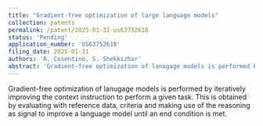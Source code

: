 ```yaml
---
title: "Gradient-free optimization of large language models"
collection: patents
permalink: /patent/2025-01-31-us63752618
status: 'Pending'
application_number: 'US63752618'
filing_date: 2025-01-31
authors: 'R. Cosentino, S. Shekkizhar'
abstract: 'Gradient-free optimization of lanugage models is performed by iteratively improving the context instruction to perform a given task. This is obtained by evaluating with reference data, criteria and making use of the reasoning as signal to improve a language model until an end condition is met.'
---
```

Gradient-free optimization of lanugage models is performed by iteratively improving the context instruction to perform a given task. This is obtained by evaluating with reference data, criteria and making use of the reasoning as signal to improve a language model until an end condition is met.
